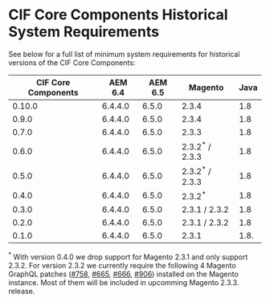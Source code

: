 # CIF Core Components Historical System Requirements

See below for a full list of minimum system requirements for historical versions of the CIF Core Components:

| CIF Core Components | AEM 6.4 | AEM 6.5 | Magento            | Java |
| ------------------- | ------- | ------- | ------------------ | ---- |
| 0.10.0              | 6.4.4.0 | 6.5.0   | 2.3.4              | 1.8  |
| 0.9.0               | 6.4.4.0 | 6.5.0   | 2.3.4              | 1.8  |
| 0.7.0               | 6.4.4.0 | 6.5.0   | 2.3.3              | 1.8  |
| 0.6.0               | 6.4.4.0 | 6.5.0   | 2.3.2<sup>\*</sup> / 2.3.3 | 1.8  |
| 0.5.0               | 6.4.4.0 | 6.5.0   | 2.3.2<sup>\*</sup> / 2.3.3 | 1.8  |
| 0.4.0               | 6.4.4.0 | 6.5.0   | 2.3.2<sup>\*</sup> | 1.8  |
| 0.3.0               | 6.4.4.0 | 6.5.0   | 2.3.1 / 2.3.2      | 1.8  |
| 0.2.0               | 6.4.4.0 | 6.5.0   | 2.3.1 / 2.3.2      | 1.8  |
| 0.1.0               | 6.4.4.0 | 6.5.0   | 2.3.1              | 1.8. |

<sup>\*</sup> With version 0.4.0 we drop support for Magento 2.3.1 and only support 2.3.2. For version 2.3.2 we currently require the following 4 Magento GraphQL patches ([#758](https://github.com/magento/graphql-ce/issues/758), [#665](https://github.com/magento/graphql-ce/pull/665), [#666](https://github.com/magento/graphql-ce/pull/666), [#906](https://github.com/magento/graphql-ce/pull/906)) installed on the Magento instance. Most of them will be included in upcomming Magento 2.3.3. release.
